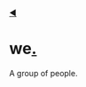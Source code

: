 [◀](https://github.com/nomilous/objective.black)
# we[.](https://www.youtube.com/watch?v=gpevZ0-wUYQ)
A group of people.<br>
